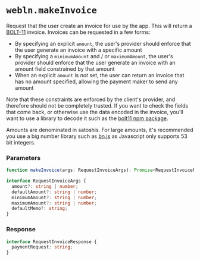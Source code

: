 # `webln.makeInvoice`

Request that the user create an invoice for use by the app. This will return a [BOLT-11](https://github.com/lightningnetwork/lightning-rfc/blob/master/11-payment-encoding.md) invoice. Invoices can be requested in a few forms:

* By specifying an explicit `amount`, the user's provider should enforce that the user generate an invoice with a specific amount
* By specifying a `minimumAmount` and / or `maximumAmount`, the user's provider should enforce that the user generate an invoice with an amount field constrained by that amount
* When an explicit `amount` is _not_ set, the user can return an invoice that has no amount specified, allowing the payment maker to send any amount

Note that these constraints are enforced by the client's provider, and therefore should not be completely trusted. If you want to check the fields that come back, or otherwise use the data encoded in the invoice, you'll want to use a library to decode it such as the [bolt11 npm package](https://www.npmjs.com/package/bolt11).

Amounts are denominated in satoshis. For large amounts, it's recommended you use a big number library such as [bn.js](https://www.npmjs.com/package/bn.js) as Javascript only supports 53 bit integers.

### Parameters

```ts
function makeInvoice(args: RequestInvoiceArgs): Promise<RequestInvoiceResponse>;

interface RequestInvoiceArgs {
  amount?: string | number;
  defaultAmount?: string | number;
  minimumAmount?: string | number;
  maximumAmount?: string | number;
  defaultMemo?: string;
}
```

### Response

```ts
interface RequestInvoiceResponse {
  paymentRequest: string;
}
```
